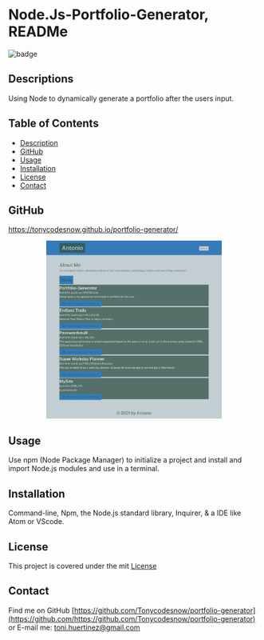 # Node.Js-Portfolio-Generator, READMe
  
  ![badge](https://img.shields.io/badge/license-mit.svg)
  
  ## Descriptions
  Using Node to dynamically generate a portfolio after the users input.
  

  ## Table of Contents
  - [Description](#description)
  - [GitHub](#github)
  - [Usage](#usage)
  - [Installation](#installation)
  - [License](#license)
  - [Contact](#contact)
  
  ## GitHub
  https://tonycodesnow.github.io/portfolio-generator/
  
<p align="center"><img src="./utils/Pix.png" width="70%"></p>
  
  ## Usage
  Use npm (Node Package Manager) to initialize a project and install and import Node.js modules and use in a terminal.

  
  ## Installation
  Command-line, Npm, the Node.js standard library, Inquirer, & a IDE like Atom or VScode. 
  
  ## License 
  This project is covered under the mit [License](https://choosealicense.com/licenses/mit)
  
  ## Contact
  Find me on GitHub [https://github.com/Tonycodesnow/portfolio-generator](https://github.com/https://github.com/Tonycodesnow/portfolio-generator)  or E-mail me: toni.huertinez@gmail.com
